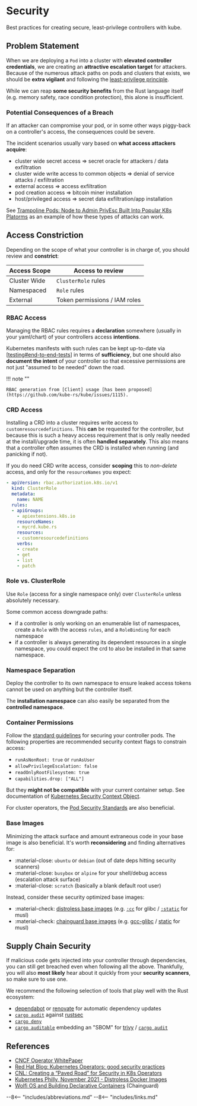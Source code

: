 # Security

Best practices for creating secure, least-privilege controllers with kube.

## Problem Statement

When we are deploying a `Pod` into a cluster with **elevated controller credentials**, we are creating an **attractive escalation target** for attackers. Because of the numerous attack paths on pods and clusters that exists, we should be **extra vigilant** and following the [least-privilege principle](https://en.wikipedia.org/wiki/Principle_of_least_privilege).

While we can reap **some security benefits** from the Rust language itself (e.g. memory safety, race condition protection), this alone is insufficient.

### Potential Consequences of a Breach

If an attacker can compromise your pod, or in some other ways piggy-back on a controller's access, the consequences could be severe.

The incident scenarios usually vary based on **what access attackers acquire**:

- cluster wide secret access ⇒ secret oracle for attackers / data exfiltration
- cluster wide write access to common objects ⇒ denial of service attacks / exfiltration
- external access ⇒ access exfiltration
- pod creation access ⇒ bitcoin miner installation
- host/privileged access ⇒ secret data exfiltration/app installation

See [Trampoline Pods: Node to Admin PrivEsc Built Into Popular K8s Platorms](https://www.youtube.com/watch?v=PGsJ4QTlKlQ) as an example of how these types of attacks can work.

## Access Constriction

Depending on the scope of what your controller is in charge of, you should review and **constrict**:

| Access Scope | Access to review              |
| ------------ | ----------------------------- |
| Cluster Wide | `ClusterRole` rules           |
| Namespaced   | `Role` rules                  |
| External     | Token permissions / IAM roles |

### RBAC Access

Managing the RBAC rules requires a **declaration** somewhere (usually in your yaml/chart) of your controllers access **intentions**.

Kubernetes manifests with such rules can be kept up-to-date via [[testing#end-to-end-tests]] in terms of **sufficiency**, but one should also **document the intent** of your controller so that excessive permissions are not just "assumed to be needed" down the road.

!!! note ""

    RBAC generation from [Client] usage [has been proposed](https://github.com/kube-rs/kube/issues/1115).

### CRD Access
Installing a CRD into a cluster requires write access to `customresourcedefinitions`. This **can** be requested for the controller, but because this is such a heavy access requirement that is only really needed at the install/upgrade time, it is often **handled separately**. This also means that a controller often assumes the CRD is installed when running (and panicking if not).

If you do need CRD write access, consider **scoping** this to _non-delete_ access, and only for the `resourceNames` you expect:

```yaml
- apiVersion: rbac.authorization.k8s.io/v1
  kind: ClusterRole
  metadata:
    name: NAME
  rules:
  - apiGroups:
    - apiextensions.k8s.io
    resourceNames:
    - mycrd.kube.rs
    resources:
    - customresourcedefinitions
    verbs:
    - create
    - get
    - list
    - patch
```

### Role vs. ClusterRole
Use `Role` (access for a single namespace only) over `ClusterRole` unless absolutely necessary.

Some common access downgrade paths:

- if a controller is only working on an enumerable list of namespaces, create a `Role` with the access `rules`, and a `RoleBinding` for each namespace
- if a controller is always generating its dependent resources in a single namespace, you could expect the crd to also be installed in that same namespace.

### Namespace Separation

Deploy the controller to its own namespace to ensure leaked access tokens cannot be used on anything but the controller itself.

The **installation namespace** can also easily be separated from the **controlled namespace**.

### Container Permissions

Follow the [standard guidelines](https://kubernetes.io/docs/tasks/configure-pod-container/security-context/) for securing your controller pods.
The following properties are recommended security context flags to constrain access:

- `runAsNonRoot: true` or `runAsUser`
- `allowPrivilegeEscalation: false`
- `readOnlyRootFilesystem: true`
- `capabilities.drop: ["ALL"]`

But they **might not be compatible** with your current container setup. See documentation of [Kubernetes Security Context Object](https://kubernetes.io/docs/reference/generated/kubernetes-api/v1.26/#podsecuritycontext-v1-core).

For cluster operators, the [Pod Security Standards](https://kubernetes.io/docs/concepts/security/pod-security-standards/) are also beneficial.

### Base Images

Minimizing the attack surface and amount extraneous code in your base image is also beneficial. It's worth **reconsidering** and finding alternatives for:

- :material-close: `ubuntu` or `debian` (out of date deps hitting security scanners)
- :material-close: `busybox` or `alpine` for your shell/debug access (escalation attack surface)
- :material-close: `scratch` (basically a blank default root user)

Instead, consider these security optimized base images:

- :material-check: [distroless base images](https://github.com/GoogleContainerTools/distroless#distroless-container-images) (e.g. [`:cc`](https://github.com/GoogleContainerTools/distroless/tree/main/cc) for glibc / [`:static`](https://github.com/GoogleContainerTools/distroless/tree/main/base) for musl)
- :material-check: [chainguard base images](https://github.com/chainguard-images/images#chainguard-images) (e.g. [gcc-glibc](https://github.com/chainguard-images/images/tree/main/images/gcc-glibc) / [static](https://github.com/chainguard-images/images/tree/main/images/static) for musl)

## Supply Chain Security

If malicious code gets injected into your controller through dependencies, you can still get breached even when following all the above.
Thankfully, you will also **most likely** hear about it quickly from your **security scanners**, so make sure to use one.

We recommend the following selection of tools that play well with the Rust ecosystem:

- [dependabot](https://github.blog/2020-06-01-keep-all-your-packages-up-to-date-with-dependabot/) or [renovate](https://github.com/renovatebot/renovate) for automatic dependency updates
- [`cargo audit`](https://github.com/rustsec/rustsec/blob/main/cargo-audit/README.md) against [rustsec](https://rustsec.org/)
- [`cargo deny`](https://embarkstudios.github.io/cargo-deny/)
- [`cargo auditable`](https://github.com/rust-secure-code/cargo-auditable) embedding an "SBOM" for [trivy](https://github.com/aquasecurity/trivy) / [`cargo audit`](https://crates.io/crates/cargo-audit)

## References

- [CNCF Operator WhitePaper](https://www.cncf.io/wp-content/uploads/2021/07/CNCF_Operator_WhitePaper.pdf)
- [Red Hat Blog: Kubernetes Operators: good security practices](https://www.redhat.com/en/blog/kubernetes-operators-good-security-practices)
- [CNL: Creating a “Paved Road” for Security in K8s Operators](https://www.youtube.com/watch?v=dyA2msK0pZE)
- [Kubernetes Philly, November 2021 - Distroless Docker Images](https://www.youtube.com/watch?v=1R6vjpVON1o)
- [Wolfi OS and Building Declarative Containers](https://www.youtube.com/watch?v=i4vE45c0fs8) (Chainguard)

--8<-- "includes/abbreviations.md"
--8<-- "includes/links.md"

[//begin]: # "Autogenerated link references for markdown compatibility"
[testing#end-to-end-tests]: testing "Testing"
[//end]: # "Autogenerated link references"

